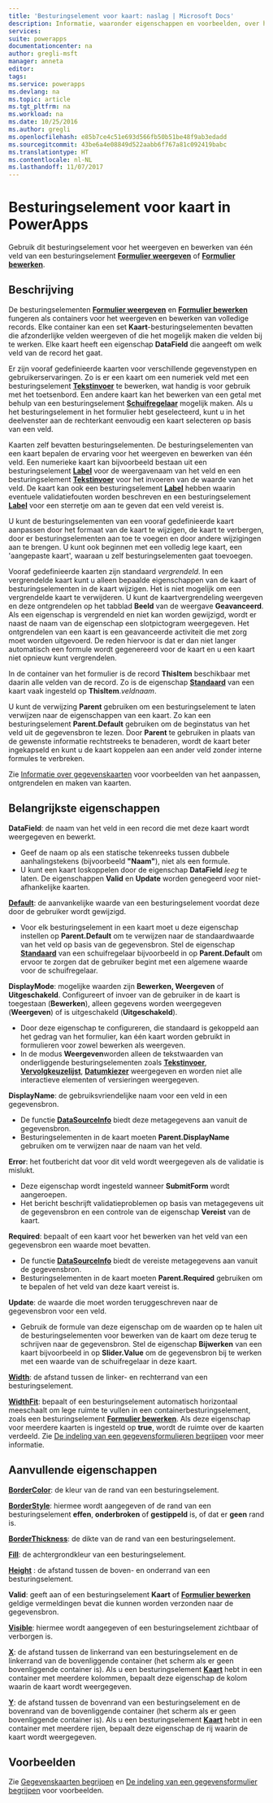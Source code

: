 ```yaml
---
title: 'Besturingselement voor kaart: naslag | Microsoft Docs'
description: Informatie, waaronder eigenschappen en voorbeelden, over het besturingselement Kaart
services: 
suite: powerapps
documentationcenter: na
author: gregli-msft
manager: anneta
editor: 
tags: 
ms.service: powerapps
ms.devlang: na
ms.topic: article
ms.tgt_pltfrm: na
ms.workload: na
ms.date: 10/25/2016
ms.author: gregli
ms.openlocfilehash: e85b7ce4c51e693d566fb50b51be48f9ab3edadd
ms.sourcegitcommit: 43be6a4e08849d522aabb6f767a81c092419babc
ms.translationtype: HT
ms.contentlocale: nl-NL
ms.lasthandoff: 11/07/2017
---
```

# <a name="card-control-in-powerapps"></a>Besturingselement voor kaart in PowerApps
Gebruik dit besturingselement voor het weergeven en bewerken van één veld van een besturingselement **[Formulier weergeven](control-form-detail.md)** of **[Formulier bewerken](control-form-detail.md)**.

## <a name="description"></a>Beschrijving
De besturingselementen **[Formulier weergeven](control-form-detail.md)** en **[Formulier bewerken](control-form-detail.md)** fungeren als containers voor het weergeven en bewerken van volledige records. Elke container kan een set **Kaart**-besturingselementen bevatten die afzonderlijke velden weergeven of die het mogelijk maken die velden bij te werken. Elke kaart heeft een eigenschap **DataField** die aangeeft om welk veld van de record het gaat.  

Er zijn vooraf gedefinieerde kaarten voor verschillende gegevenstypen en gebruikerservaringen.  Zo is er een kaart om een numeriek veld met een besturingselement **[Tekstinvoer](control-text-input.md)** te bewerken, wat handig is voor gebruik met het toetsenbord. Een andere kaart kan het bewerken van een getal met behulp van een besturingselement **[Schuifregelaar](control-slider.md)** mogelijk maken. Als u het besturingselement in het formulier hebt geselecteerd, kunt u in het deelvenster aan de rechterkant eenvoudig een kaart selecteren op basis van een veld.

Kaarten zelf bevatten besturingselementen. De besturingselementen van een kaart bepalen de ervaring voor het weergeven en bewerken van één veld. Een numerieke kaart kan bijvoorbeeld bestaan uit een besturingselement **[Label](control-text-box.md)** voor de weergavenaam van het veld en een besturingselement **[Tekstinvoer](control-text-input.md)** voor het invoeren van de waarde van het veld. De kaart kan ook een besturingselement **[Label](control-text-box.md)** hebben waarin eventuele validatiefouten worden beschreven en een besturingselement **[Label](control-text-box.md)** voor een sterretje om aan te geven dat een veld vereist is.

U kunt de besturingselementen van een vooraf gedefinieerde kaart aanpassen door het formaat van de kaart te wijzigen, de kaart te verbergen, door er besturingselementen aan toe te voegen en door andere wijzigingen aan te brengen. U kunt ook beginnen met een volledig lege kaart, een 'aangepaste kaart', waaraan u zelf besturingselementen gaat toevoegen.

Vooraf gedefinieerde kaarten zijn standaard *vergrendeld*. In een vergrendelde kaart kunt u alleen bepaalde eigenschappen van de kaart of besturingselementen in de kaart wijzigen. Het is niet mogelijk om een vergrendelde kaart te verwijderen. U kunt de kaartvergrendeling weergeven en deze ontgrendelen op het tabblad **Beeld** van de weergave **Geavanceerd**. Als een eigenschap is vergrendeld en niet kan worden gewijzigd, wordt er naast de naam van de eigenschap een slotpictogram weergegeven. Het ontgrendelen van een kaart is een geavanceerde activiteit die met zorg moet worden uitgevoerd. De reden hiervoor is dat er dan niet langer automatisch een formule wordt gegenereerd voor de kaart en u een kaart niet opnieuw kunt vergrendelen.

In de container van het formulier is de record **ThisItem** beschikbaar met daarin alle velden van de record.  Zo is de eigenschap **[Standaard](properties-core.md)** van een kaart vaak ingesteld op **ThisItem**.*veldnaam*.

U kunt de verwijzing **Parent** gebruiken om een besturingselement te laten verwijzen naar de eigenschappen van een kaart.  Zo kan een besturingselement **Parent.Default** gebruiken om de beginstatus van het veld uit de gegevensbron te lezen. Door **Parent** te gebruiken in plaats van de gewenste informatie rechtstreeks te benaderen, wordt de kaart beter ingekapseld en kunt u de kaart koppelen aan een ander veld zonder interne formules te verbreken.

Zie [Informatie over gegevenskaarten](../working-with-cards.md) voor voorbeelden van het aanpassen, ontgrendelen en maken van kaarten.

## <a name="key-properties"></a>Belangrijkste eigenschappen
**DataField**: de naam van het veld in een record die met deze kaart wordt weergegeven en bewerkt.

* Geef de naam op als een statische tekenreeks tussen dubbele aanhalingstekens (bijvoorbeeld **"Naam"**), niet als een formule.
* U kunt een kaart loskoppelen door de eigenschap **DataField** *leeg* te laten. De eigenschappen **Valid** en **Update** worden genegeerd voor niet-afhankelijke kaarten.

**[Default](properties-core.md)**: de aanvankelijke waarde van een besturingselement voordat deze door de gebruiker wordt gewijzigd.

* Voor elk besturingselement in een kaart moet u deze eigenschap instellen op **Parent.Default** om te verwijzen naar de standaardwaarde van het veld op basis van de gegevensbron. Stel de eigenschap **[Standaard](properties-core.md)** van een schuifregelaar bijvoorbeeld in op **Parent.Default** om ervoor te zorgen dat de gebruiker begint met een algemene waarde voor de schuifregelaar.

**DisplayMode**: mogelijke waarden zijn **Bewerken, Weergeven** of **Uitgeschakeld**. Configureert of invoer van de gebruiker in de kaart is toegestaan (**Bewerken**), alleen gegevens worden weergegeven (**Weergeven**) of is uitgeschakeld (**Uitgeschakeld**).  

* Door deze eigenschap te configureren, die standaard is gekoppeld aan het gedrag van het formulier, kan één kaart worden gebruikt in formulieren voor zowel bewerken als weergeven.
* In de modus **Weergeven**worden alleen de tekstwaarden van onderliggende besturingselementen zoals **[Tekstinvoer](control-text-input.md)**, **[Vervolgkeuzelijst](control-drop-down.md)**, **[Datumkiezer](control-date-picker.md)** weergegeven en worden niet alle interactieve elementen of versieringen weergegeven.

**DisplayName**: de gebruiksvriendelijke naam voor een veld in een gegevensbron.

* De functie **[DataSourceInfo](../functions/function-datasourceinfo.md)** biedt deze metagegevens aan vanuit de gegevensbron.
* Besturingselementen in de kaart moeten **Parent.DisplayName** gebruiken om te verwijzen naar de naam van het veld.

**Error**: het foutbericht dat voor dit veld wordt weergegeven als de validatie is mislukt.

* Deze eigenschap wordt ingesteld wanneer **SubmitForm** wordt aangeroepen.  
* Het bericht beschrijft validatieproblemen op basis van metagegevens uit de gegevensbron en een controle van de eigenschap **Vereist** van de kaart.

**Required**: bepaalt of een kaart voor het bewerken van het veld van een gegevensbron een waarde moet bevatten.

* De functie **[DataSourceInfo](../functions/function-datasourceinfo.md)** biedt de vereiste metagegevens aan vanuit de gegevensbron.
* Besturingselementen in de kaart moeten **Parent.Required** gebruiken om te bepalen of het veld van deze kaart vereist is.

**Update**: de waarde die moet worden teruggeschreven naar de gegevensbron voor een veld.

* Gebruik de formule van deze eigenschap om de waarden op te halen uit de besturingselementen voor bewerken van de kaart om deze terug te schrijven naar de gegevensbron. Stel de eigenschap **Bijwerken** van een kaart bijvoorbeeld in op **Slider.Value** om de gegevensbron bij te werken met een waarde van de schuifregelaar in deze kaart.

**[Width](properties-size-location.md)**: de afstand tussen de linker- en rechterrand van een besturingselement.

**[WidthFit](properties-size-location.md)**: bepaalt of een besturingselement automatisch horizontaal meeschaalt om lege ruimte te vullen in een containerbesturingselement, zoals een besturingselement **[Formulier bewerken](control-form-detail.md)**. Als deze eigenschap voor meerdere kaarten is ingesteld op **true**, wordt de ruimte over de kaarten verdeeld. Zie [De indeling van een gegevensformulieren begrijpen](../working-with-form-layout.md) voor meer informatie.

## <a name="additional-properties"></a>Aanvullende eigenschappen
**[BorderColor](properties-color-border.md)**: de kleur van de rand van een besturingselement.

**[BorderStyle](properties-color-border.md)**: hiermee wordt aangegeven of de rand van een besturingselement **effen**, **onderbroken** of **gestippeld** is, of dat er **geen** rand is.

**[BorderThickness](properties-color-border.md)**: de dikte van de rand van een besturingselement.

**[Fill](properties-color-border.md)**: de achtergrondkleur van een besturingselement.

**[Height](properties-size-location.md)** : de afstand tussen de boven- en onderrand van een besturingselement.

**Valid**: geeft aan of een besturingselement **Kaart** of **[Formulier bewerken](control-form-detail.md)** geldige vermeldingen bevat die kunnen worden verzonden naar de gegevensbron.

**[Visible](properties-core.md)**: hiermee wordt aangegeven of een besturingselement zichtbaar of verborgen is.

**[X](properties-size-location.md)**: de afstand tussen de linkerrand van een besturingselement en de linkerrand van de bovenliggende container (het scherm als er geen bovenliggende container is). Als u een besturingselement **[Kaart](control-card.md)** hebt in een container met meerdere kolommen, bepaalt deze eigenschap de kolom waarin de kaart wordt weergegeven.

**[Y](properties-size-location.md)**: de afstand tussen de bovenrand van een besturingselement en de bovenrand van de bovenliggende container (het scherm als er geen bovenliggende container is). Als u een besturingselement **[Kaart](control-card.md)** hebt in een container met meerdere rijen, bepaalt deze eigenschap de rij waarin de kaart wordt weergegeven.

## <a name="examples"></a>Voorbeelden
Zie [Gegevenskaarten begrijpen](../working-with-cards.md) en [De indeling van een gegevensformulier begrijpen](../working-with-form-layout.md) voor voorbeelden.

